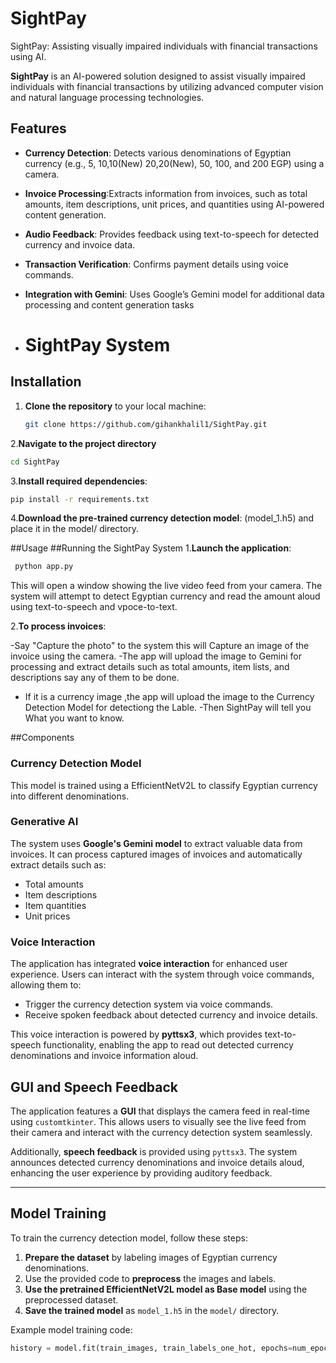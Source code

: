 # SightPay
 SightPay: Assisting visually impaired individuals with financial transactions using AI.
 
**SightPay** is an AI-powered solution designed to assist visually impaired individuals with financial transactions by utilizing advanced computer vision and natural language processing technologies.

## Features
- **Currency Detection**: Detects various denominations of Egyptian currency (e.g., 5, 10,10(New) 20,20(New), 50, 100, and 200 EGP) using a camera.
- **Invoice Processing**:Extracts information from invoices, such as total amounts, item descriptions, unit prices, and quantities using AI-powered content generation.
- **Audio Feedback**: Provides feedback using text-to-speech for detected currency and invoice data.
- **Transaction Verification**: Confirms payment details using voice commands.
- **Integration with Gemini**: Uses Google’s Gemini model for additional data processing and content generation tasks

- # SightPay System

## Installation

1. **Clone the repository** to your local machine:

   ```bash
   git clone https://github.com/gihankhalil1/SightPay.git
   ```
2.**Navigate to the project directory**
   ```bash
   cd SightPay
   ```
3.**Install required dependencies**:
   ```bash
   pip install -r requirements.txt
   ```
4.**Download the pre-trained currency detection model**:
(model_1.h5) and place it in the model/ directory.

##Usage 
##Running the SightPay System
1.**Launch the application**:
  ```bash
   python app.py
   ```
This will open a window showing the live video feed from your camera. The system will attempt to detect Egyptian currency and read the amount aloud using text-to-speech and vpoce-to-text.

2.**To process invoices**:

-Say "Capture the photo" to the system this will Capture an image of the invoice using the camera.
-The app will upload the image to Gemini for processing and extract details such as total amounts, item lists, and descriptions say any of them to be done.
- If it is a currency image ,the app will upload the image to the Currency Detection Model for detectiong the Lable.
-Then SightPay will tell you What you want to know.

##Components
### Currency Detection Model
 This model is trained using a EfficientNetV2L to classify Egyptian currency into different denominations.

### Generative AI
The system uses **Google's Gemini model** to extract valuable data from invoices. It can process captured images of invoices and automatically extract details such as:
- Total amounts
- Item descriptions
- Item quantities
- Unit prices

 ### Voice Interaction
The application has integrated **voice interaction** for enhanced user experience. Users can interact with the system through voice commands, allowing them to:
- Trigger the currency detection system via voice commands.
- Receive spoken feedback about detected currency and invoice details.
  
This voice interaction is powered by **pyttsx3**, which provides text-to-speech functionality, enabling the app to read out detected currency denominations and invoice information aloud.

## GUI and Speech Feedback

The application features a **GUI** that displays the camera feed in real-time using `customtkinter`. This allows users to visually see the live feed from their camera and interact with the currency detection system seamlessly.

Additionally, **speech feedback** is provided using `pyttsx3`. The system announces detected currency denominations and invoice details aloud, enhancing the user experience by providing auditory feedback.

---

## Model Training

To train the currency detection model, follow these steps:

1. **Prepare the dataset** by labeling images of Egyptian currency denominations.
2. Use the provided code to **preprocess** the images and labels.
3. **Use the pretrained EfficientNetV2L model as Base model** using the preprocessed dataset.
4. **Save the trained model** as `model_1.h5` in the `model/` directory.

Example model training code:

```python
history = model.fit(train_images, train_labels_one_hot, epochs=num_epochs, batch_size=batch_size, validation_data=(valid_images, valid_labels_one_hot))



